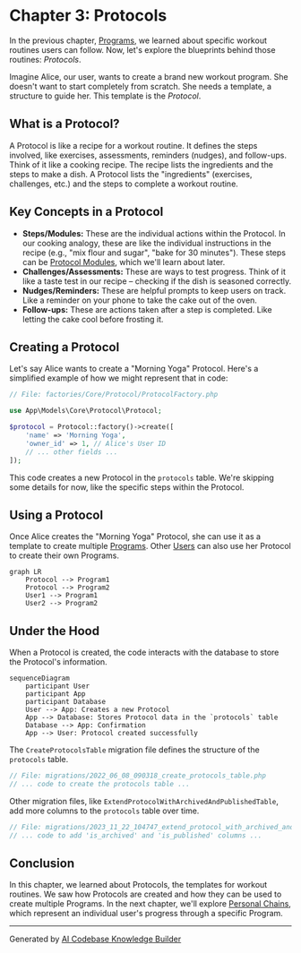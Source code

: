 # Chapter 3: Protocols

In the previous chapter, [Programs](02_programs.md), we learned about specific workout routines users can follow.  Now, let's explore the blueprints behind those routines: *Protocols*.

Imagine Alice, our user, wants to create a brand new workout program.  She doesn't want to start completely from scratch.  She needs a template, a structure to guide her. This template is the *Protocol*.

## What is a Protocol?

A Protocol is like a recipe for a workout routine. It defines the steps involved, like exercises, assessments, reminders (nudges), and follow-ups.  Think of it like a cooking recipe.  The recipe lists the ingredients and the steps to make a dish.  A Protocol lists the "ingredients" (exercises, challenges, etc.) and the steps to complete a workout routine.

## Key Concepts in a Protocol

* **Steps/Modules:** These are the individual actions within the Protocol.  In our cooking analogy, these are like the individual instructions in the recipe (e.g., "mix flour and sugar", "bake for 30 minutes").  These steps can be [Protocol Modules](06_protocol_modules.md), which we'll learn about later.
* **Challenges/Assessments:** These are ways to test progress.  Think of it like a taste test in our recipe – checking if the dish is seasoned correctly.
* **Nudges/Reminders:** These are helpful prompts to keep users on track.  Like a reminder on your phone to take the cake out of the oven.
* **Follow-ups:** These are actions taken after a step is completed.  Like letting the cake cool before frosting it.

## Creating a Protocol

Let's say Alice wants to create a "Morning Yoga" Protocol.  Here's a simplified example of how we might represent that in code:

```php
// File: factories/Core/Protocol/ProtocolFactory.php

use App\Models\Core\Protocol\Protocol;

$protocol = Protocol::factory()->create([
    'name' => 'Morning Yoga',
    'owner_id' => 1, // Alice's User ID
    // ... other fields ...
]);
```

This code creates a new Protocol in the `protocols` table.  We're skipping some details for now, like the specific steps within the Protocol.

## Using a Protocol

Once Alice creates the "Morning Yoga" Protocol, she can use it as a template to create multiple [Programs](02_programs.md).  Other [Users](01_users.md) can also use her Protocol to create their own Programs.

```mermaid
graph LR
    Protocol --> Program1
    Protocol --> Program2
    User1 --> Program1
    User2 --> Program2
```

## Under the Hood

When a Protocol is created, the code interacts with the database to store the Protocol's information.

```mermaid
sequenceDiagram
    participant User
    participant App
    participant Database
    User --> App: Creates a new Protocol
    App --> Database: Stores Protocol data in the `protocols` table
    Database --> App: Confirmation
    App --> User: Protocol created successfully
```

The `CreateProtocolsTable` migration file defines the structure of the `protocols` table.

```php
// File: migrations/2022_06_08_090318_create_protocols_table.php
// ... code to create the protocols table ...
```

Other migration files, like `ExtendProtocolWithArchivedAndPublishedTable`, add more columns to the `protocols` table over time.

```php
// File: migrations/2023_11_22_104747_extend_protocol_with_archived_and_published_table.php
// ... code to add 'is_archived' and 'is_published' columns ...
```

## Conclusion

In this chapter, we learned about Protocols, the templates for workout routines. We saw how Protocols are created and how they can be used to create multiple Programs.  In the next chapter, we'll explore [Personal Chains](04_personal_chains.md), which represent an individual user's progress through a specific Program.


---

Generated by [AI Codebase Knowledge Builder](https://github.com/The-Pocket/Tutorial-Codebase-Knowledge)